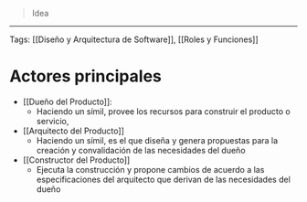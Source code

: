 > Idea
---

Tags: [[Diseño y Arquitectura de Software]], [[Roles y Funciones]]
# Actores principales
* [[Dueño del Producto]]: 
	* Haciendo un símil, provee los recursos para construir el producto o servicio, 
* [[Arquitecto del Producto]]
	* Haciendo un símil, es el que diseña y genera propuestas para la creación y convalidación de las necesidades del dueño
* [[Constructor del Producto]]
	* Ejecuta la construcción y propone cambios de acuerdo a las especificaciones del arquitecto que derivan de las necesidades del dueño
